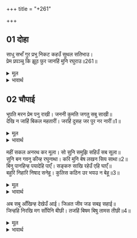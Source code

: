+++
title = "+261"

+++


## 01 दोहा
साधु सभाँ गुर प्रभु निकट कहउँ सुथल सतिभाउ।  
प्रेम प्रपञ्चु कि झूठ फुर जानहिं मुनि रघुराउ॥261॥  

<details><summary>मूल</summary>

साधु सभाँ गुर प्रभु निकट कहउँ सुथल सतिभाउ।  
प्रेम प्रपञ्चु कि झूठ फुर जानहिं मुनि रघुराउ॥261॥  
</details>

<details><summary>भावार्थ</summary>

साधुओं की सभा में गुरुजी और स्वामी के समीप इस पवित्र तीर्थ स्थान में मैं सत्य भाव से कहता हूँ। यह प्रेम है या प्रपञ्च (छल-कपट)? झूठ है या सच? इसे (सर्वज्ञ) मुनि वशिष्ठजी और (अन्तर्यामी) श्री रघुनाथजी जानते हैं॥261॥  
</details>





## 02 चौपाई
भूपति मरन प्रेम पनु राखी। जननी कुमति जगतु सबु साखी॥  
देखि न जाहिं बिकल महतारीं। जरहिं दुसह जर पुर नर नारीं॥1॥  

<details><summary>मूल</summary>

भूपति मरन प्रेम पनु राखी। जननी कुमति जगतु सबु साखी॥  
देखि न जाहिं बिकल महतारीं। जरहिं दुसह जर पुर नर नारीं॥1॥  
</details>

<details><summary>भावार्थ</summary>

प्रेम के प्रण को निबाहकर महाराज (पिताजी) का मरना और माता की कुबुद्धि, दोनों का सारा संसार साक्षी है। माताएँ व्याकुल हैं, वे देखी नहीं जातीं। अवधपुरी के नर-नारी दुःसह ताप से जल रहे हैं॥1॥  
</details>

महीं सकल अनरथ कर मूला। सो सुनि समुझि सहिउँ सब सूला॥  
सुनि बन गवनु कीन्ह रघुनाथा। करि मुनि बेष लखन सिय साथा॥2॥  
बिनु पानहिन्ह पयादेहि पाएँ। सङ्करु साखि रहेउँ एहि घाएँ॥  
बहुरि निहारि निषाद सनेहू। कुलिस कठिन उर भयउ न बेहू॥3॥  

<details><summary>मूल</summary>

महीं सकल अनरथ कर मूला। सो सुनि समुझि सहिउँ सब सूला॥  
सुनि बन गवनु कीन्ह रघुनाथा। करि मुनि बेष लखन सिय साथा॥2॥  
बिनु पानहिन्ह पयादेहि पाएँ। सङ्करु साखि रहेउँ एहि घाएँ॥  
बहुरि निहारि निषाद सनेहू। कुलिस कठिन उर भयउ न बेहू॥3॥  
</details>

<details><summary>भावार्थ</summary>

मैं ही इन सारे अनर्थों का मूल हूँ, यह सुन और समझकर मैन्ने सब दुःख सहा है। श्री रघुनाथजी लक्ष्मण और सीताजी के साथ मुनियों का सा वेष धारणकर बिना जूते पहने पाँव-प्यादे (पैदल) ही वन को चले गए, यह सुनकर, शङ्करजी साक्षी हैं, इस घाव से भी मैं जीता रह गया (यह सुनते ही मेरे प्राण नहीं निकल गए)! फिर निषादराज का प्रेम देखकर भी इस वज्र से भी कठोर हृदय में छेद नहीं हुआ (यह फटा नहीं)॥2-3॥  
</details>

अब सबु आँखिन्ह देखेउँ आई। जिअत जीव जड सबइ सहाई॥  
जिन्हहि निरखि मग साँपिनि बीछी। तजहिं बिषम बिषु तामस तीछी॥4॥  

<details><summary>मूल</summary>

अब सबु आँखिन्ह देखेउँ आई। जिअत जीव जड सबइ सहाई॥  
जिन्हहि निरखि मग साँपिनि बीछी। तजहिं बिषम बिषु तामस तीछी॥4॥  
</details>

<details><summary>भावार्थ</summary>

अब यहाँ आकर सब आँखों देख लिया। यह जड जीव जीता रह कर सभी सहावेगा। जिनको देखकर रास्ते की साँपिनी और बीछी भी अपने भयानक विष और तीव्र क्रोध को त्याग देती हैं-॥4॥  
</details>

